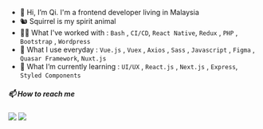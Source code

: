 - 👋 Hi, I’m Qi. I'm a frontend developer living in Malaysia
- 🐿️ Squirrel is my spirit animal
- 👩‍🦳 What I've worked with : `Bash` , `CI/CD`, `React Native`, `Redux` , `PHP` , `Bootstrap` , `Wordpress`
- 👀 What I use everyday : `Vue.js` , `Vuex` , `Axios` , `Sass` , `Javascript` , `Figma` , `Quasar Framework`, `Nuxt.js`
- 🌱 What I’m currently learning : `UI/UX` , `React.js` , `Next.js` , `Express`, `Styled Components`

<h5>📫 How to reach me</h5>
<a href="https://www.linkedin.com/in/aqilah-fatin/"><img src="https://img.shields.io/badge/linkedin-%230077B5.svg?&style=for-the-badge&logo=linkedin&logoColor=white" /></a> <a href="mailto:aqilahfatinfauzi@gmail.com"><img src="https://img.shields.io/badge/gmail-%23D14836.svg?&style=for-the-badge&logo=gmail&logoColor=white" /></a>

<!---
aqilahqi/aqilahqi is a ✨ special ✨ repository because its `README.md` (this file) appears on your GitHub profile.
You can click the Preview link to take a look at your changes.
--->
